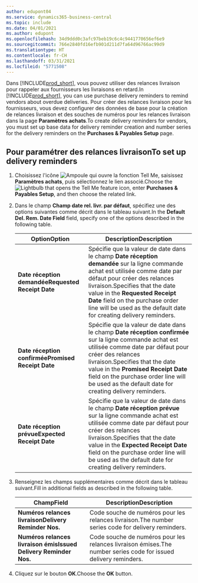```yaml
---
author: edupont04
ms.service: dynamics365-business-central
ms.topic: include
ms.date: 04/01/2021
ms.author: edupont
ms.openlocfilehash: 34d9ddd0c3afc97beb19c6c4c9441770656ef6e9
ms.sourcegitcommit: 766e2840fd16efb901d211d7fa64d96766ac99d9
ms.translationtype: HT
ms.contentlocale: fr-CH
ms.lasthandoff: 03/31/2021
ms.locfileid: "5771508"
---
```

<span data-ttu-id="fcc05-101">Dans [!INCLUDE[prod_short](../../../includes/prod_short.md)], vous pouvez utiliser des relances livraison pour rappeler aux fournisseurs les livraisons en retard.</span><span class="sxs-lookup"><span data-stu-id="fcc05-101">In [!INCLUDE[prod_short](../../../includes/prod_short.md)], you can use purchase delivery reminders to remind vendors about overdue deliveries.</span></span> <span data-ttu-id="fcc05-102">Pour créer des relances livraison pour les fournisseurs, vous devez configurer des données de base pour la création de relances livraison et des souches de numéros pour les relances livraison dans la page **Paramètres achats**.</span><span class="sxs-lookup"><span data-stu-id="fcc05-102">To create delivery reminders for vendors, you must set up base data for delivery reminder creation and number series for the delivery reminders on the **Purchases & Payables Setup** page.</span></span>  

## <a name="to-set-up-delivery-reminders"></a><span data-ttu-id="fcc05-103">Pour paramétrer des relances livraison</span><span class="sxs-lookup"><span data-stu-id="fcc05-103">To set up delivery reminders</span></span>  

1. <span data-ttu-id="fcc05-104">Choisissez l'icône ![Ampoule qui ouvre la fonction Tell Me](../../../media/ui-search/search_small.png "Dites-moi ce que vous voulez faire"), saisissez **Paramètres achats**, puis sélectionnez le lien associé.</span><span class="sxs-lookup"><span data-stu-id="fcc05-104">Choose the ![Lightbulb that opens the Tell Me feature](../../../media/ui-search/search_small.png "Tell me what you want to do") icon, enter **Purchases & Payables Setup**, and then choose the related link.</span></span>  
2. <span data-ttu-id="fcc05-105">Dans le champ **Champ date rel. livr. par défaut**, spécifiez une des options suivantes comme décrit dans le tableau suivant.</span><span class="sxs-lookup"><span data-stu-id="fcc05-105">In the **Default Del. Rem. Date Field** field, specify one of the options described in the following table.</span></span>  

    |<span data-ttu-id="fcc05-106">Option</span><span class="sxs-lookup"><span data-stu-id="fcc05-106">Option</span></span>|<span data-ttu-id="fcc05-107">Description</span><span class="sxs-lookup"><span data-stu-id="fcc05-107">Description</span></span>|  
    |----------------------------------|---------------------------------------|  
    |<span data-ttu-id="fcc05-108">**Date réception demandée**</span><span class="sxs-lookup"><span data-stu-id="fcc05-108">**Requested Receipt Date**</span></span>|<span data-ttu-id="fcc05-109">Spécifie que la valeur de date dans le champ **Date réception demandée** sur la ligne commande achat est utilisée comme date par défaut pour créer des relances livraison.</span><span class="sxs-lookup"><span data-stu-id="fcc05-109">Specifies that the date value in the **Requested Receipt Date** field on the purchase order line will be used as the default date for creating delivery reminders.</span></span>|  
    |<span data-ttu-id="fcc05-110">**Date réception confirmée**</span><span class="sxs-lookup"><span data-stu-id="fcc05-110">**Promised Receipt Date**</span></span>|<span data-ttu-id="fcc05-111">Spécifie que la valeur de date dans le champ **Date réception confirmée** sur la ligne commande achat est utilisée comme date par défaut pour créer des relances livraison.</span><span class="sxs-lookup"><span data-stu-id="fcc05-111">Specifies that the date value in the **Promised Receipt Date** field on the purchase order line will be used as the default date for creating delivery reminders.</span></span>|  
    |<span data-ttu-id="fcc05-112">**Date réception prévue**</span><span class="sxs-lookup"><span data-stu-id="fcc05-112">**Expected Receipt Date**</span></span>|<span data-ttu-id="fcc05-113">Spécifie que la valeur de date dans le champ **Date réception prévue** sur la ligne commande achat est utilisée comme date par défaut pour créer des relances livraison.</span><span class="sxs-lookup"><span data-stu-id="fcc05-113">Specifies that the date value in the **Expected Receipt Date** field on the purchase order line will be used as the default date for creating delivery reminders.</span></span>|  

3. <span data-ttu-id="fcc05-114">Renseignez les champs supplémentaires comme décrit dans le tableau suivant.</span><span class="sxs-lookup"><span data-stu-id="fcc05-114">Fill in additional fields as described in the following table.</span></span>  

    |<span data-ttu-id="fcc05-115">Champ</span><span class="sxs-lookup"><span data-stu-id="fcc05-115">Field</span></span>|<span data-ttu-id="fcc05-116">Description</span><span class="sxs-lookup"><span data-stu-id="fcc05-116">Description</span></span>|  
    |---------------------------------|---------------------------------------|  
    |<span data-ttu-id="fcc05-117">**Numéros relances livraison**</span><span class="sxs-lookup"><span data-stu-id="fcc05-117">**Delivery Reminder Nos.**</span></span>|<span data-ttu-id="fcc05-118">Code souche de numéros pour les relances livraison.</span><span class="sxs-lookup"><span data-stu-id="fcc05-118">The number series code for delivery reminders.</span></span>|  
    |<span data-ttu-id="fcc05-119">**Numéros relances livraison émis**</span><span class="sxs-lookup"><span data-stu-id="fcc05-119">**Issued Delivery Reminder Nos.**</span></span>|<span data-ttu-id="fcc05-120">Code souche de numéros pour les relances livraison émises.</span><span class="sxs-lookup"><span data-stu-id="fcc05-120">The number series code for issued delivery reminders.</span></span>|  

4. <span data-ttu-id="fcc05-121">Cliquez sur le bouton **OK**.</span><span class="sxs-lookup"><span data-stu-id="fcc05-121">Choose the **OK** button.</span></span>  
